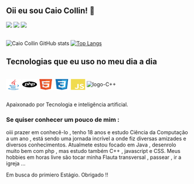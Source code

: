 ## Oii eu sou Caio Collin! 👻

 <div> 
  <a href="https://www.instagram.com/caio.collin/" target="_blank"><img src="https://img.shields.io/badge/-Instagram-%23E4405F?style=for-the-badge&logo=instagram&logoColor=white" target="_blank"></a>
  <a href = "caiomequita627@gmail.com"><img src="https://img.shields.io/badge/-Gmail-%23333?style=for-the-badge&logo=gmail&logoColor=white" target="_blank"></a>
  <a href="https://www.linkedin.com/in/caio-mesquita-071a1425a/" target="_blank"><img src="https://img.shields.io/badge/-LinkedIn-%230077B5?style=for-the-badge&logo=linkedin&logoColor=white" target="_blank"></a> 
</div><br/>

![Caio Collin GitHub stats](https://github-readme-stats.vercel.app/api?username=CaioCollin&show_icons=true&theme=dracula)
[![Top Langs](https://github-readme-stats.vercel.app/api/top-langs/?username=CaioCollin)](https://github.com/anuraghazra/github-readme-stats)
 
 
## Tecnologias que eu uso no meu dia a dia

<div style="display: inline_block"><br>
  <img align="center" alt="logo-java" height="30" width="40" src="https://raw.githubusercontent.com/devicons/devicon/master/icons/java/java-original.svg">
  <img align="center" alt="logo-php" height="30" width="40" src="https://raw.githubusercontent.com/devicons/devicon/master/icons/php/php-plain.svg">
  <img align="center" alt="logo-HTML" height="30" width="40" src="https://raw.githubusercontent.com/devicons/devicon/master/icons/html5/html5-original.svg">
  <img align="center" alt="logo-CSS" height="30" width="40" src="https://raw.githubusercontent.com/devicons/devicon/master/icons/css3/css3-original.svg">
  <img align="center" alt="logo-Js" height="30" width="40" src="https://raw.githubusercontent.com/devicons/devicon/master/icons/javascript/javascript-plain.svg">
  <img align="center" alt="logo-C++" height="30" width="60" src="https://img.shields.io/badge/C%2B%2B-00599C?style=for-the-badge&logo=c%2B%2B&logoColor=white">
</div><br/>
  
  Apaixonado por Tecnologia e inteligência artificial.
  
  ### Se quiser conhecer um pouco de mim :
  oiii prazer em conhecê-lo , tenho 18 anos e estudo Ciência da Computação a um ano , está sendo uma jornada incrível a onde fiz diversas amizades e diversos    conhecimentos. 
  Atualmete estou focado em Java , desenrolo muito bem com php , mas estudo também C++ , javascript e CSS.
  Meus hobbies em horas livre são tocar minha Flauta transversal , passear ,  ir a igreja ... <br/>
  
  Em busca do primiero Estágio.
  Obrigado !!
  
  
  
  
 
 

